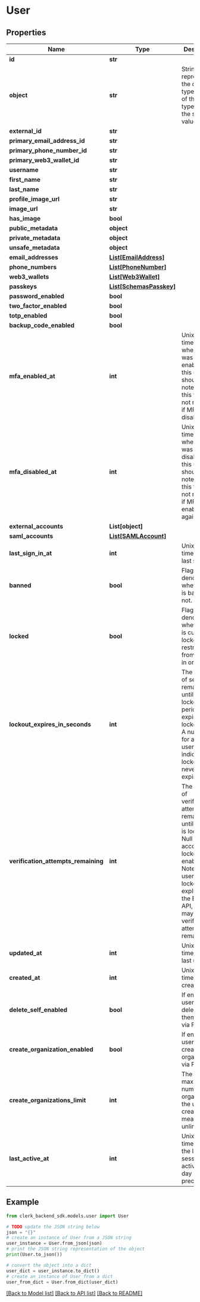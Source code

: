 # User


## Properties

Name | Type | Description | Notes
------------ | ------------- | ------------- | -------------
**id** | **str** |  | [optional] 
**object** | **str** | String representing the object&#39;s type. Objects of the same type share the same value.  | [optional] 
**external_id** | **str** |  | [optional] 
**primary_email_address_id** | **str** |  | [optional] 
**primary_phone_number_id** | **str** |  | [optional] 
**primary_web3_wallet_id** | **str** |  | [optional] 
**username** | **str** |  | [optional] 
**first_name** | **str** |  | [optional] 
**last_name** | **str** |  | [optional] 
**profile_image_url** | **str** |  | [optional] 
**image_url** | **str** |  | [optional] 
**has_image** | **bool** |  | [optional] 
**public_metadata** | **object** |  | [optional] 
**private_metadata** | **object** |  | [optional] 
**unsafe_metadata** | **object** |  | [optional] 
**email_addresses** | [**List[EmailAddress]**](EmailAddress.md) |  | [optional] 
**phone_numbers** | [**List[PhoneNumber]**](PhoneNumber.md) |  | [optional] 
**web3_wallets** | [**List[Web3Wallet]**](Web3Wallet.md) |  | [optional] 
**passkeys** | [**List[SchemasPasskey]**](SchemasPasskey.md) |  | [optional] 
**password_enabled** | **bool** |  | [optional] 
**two_factor_enabled** | **bool** |  | [optional] 
**totp_enabled** | **bool** |  | [optional] 
**backup_code_enabled** | **bool** |  | [optional] 
**mfa_enabled_at** | **int** | Unix timestamp of when MFA was last enabled for this user. It should be noted that this field is not nullified if MFA is disabled.  | [optional] 
**mfa_disabled_at** | **int** | Unix timestamp of when MFA was last disabled for this user. It should be noted that this field is not nullified if MFA is enabled again.  | [optional] 
**external_accounts** | **List[object]** |  | [optional] 
**saml_accounts** | [**List[SAMLAccount]**](SAMLAccount.md) |  | [optional] 
**last_sign_in_at** | **int** | Unix timestamp of last sign-in.  | [optional] 
**banned** | **bool** | Flag to denote whether user is banned or not.  | [optional] 
**locked** | **bool** | Flag to denote whether user is currently locked, i.e. restricted from signing in or not.  | [optional] 
**lockout_expires_in_seconds** | **int** | The number of seconds remaining until the lockout period expires for a locked user. A null value for a locked user indicates that lockout never expires.  | [optional] 
**verification_attempts_remaining** | **int** | The number of verification attempts remaining until the user is locked. Null if account lockout is not enabled. Note: if a user is locked explicitly via the Backend API, they may still have verification attempts remaining.  | [optional] 
**updated_at** | **int** | Unix timestamp of last update.  | [optional] 
**created_at** | **int** | Unix timestamp of creation.  | [optional] 
**delete_self_enabled** | **bool** | If enabled, user can delete themselves via FAPI.  | [optional] 
**create_organization_enabled** | **bool** | If enabled, user can create organizations via FAPI.  | [optional] 
**create_organizations_limit** | **int** | The maximum number of organizations the user can create. 0 means unlimited.  | [optional] 
**last_active_at** | **int** | Unix timestamp of the latest session activity, with day precision.  | [optional] 

## Example

```python
from clerk_backend_sdk.models.user import User

# TODO update the JSON string below
json = "{}"
# create an instance of User from a JSON string
user_instance = User.from_json(json)
# print the JSON string representation of the object
print(User.to_json())

# convert the object into a dict
user_dict = user_instance.to_dict()
# create an instance of User from a dict
user_from_dict = User.from_dict(user_dict)
```
[[Back to Model list]](../README.md#documentation-for-models) [[Back to API list]](../README.md#documentation-for-api-endpoints) [[Back to README]](../README.md)


